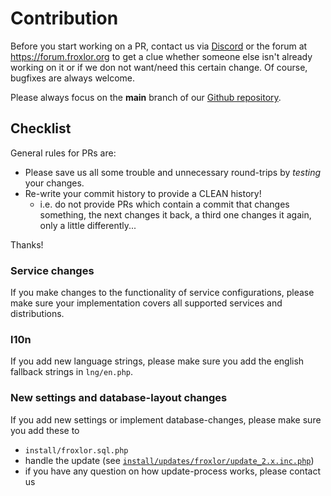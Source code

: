 # Contribution

Before you start working on a PR, contact us via [Discord](https://discord.froxlor.org) or the forum at https://forum.froxlor.org to get a clue whether someone else isn't already working on it or if we don not want/need this certain change. Of course, bugfixes are always welcome.

Please always focus on the **main** branch of our [Github repository](https://github.com/Froxlor/Froxlor).

## Checklist

General rules for PRs are:

* Please save us all some trouble and unnecessary round-trips by _testing_ your changes.
* Re-write your commit history to provide a CLEAN history!
    * i.e. do not provide PRs which contain a commit that changes something, the next changes it back, a third one changes it again, only a little differently...

Thanks!

### Service changes

If you make changes to the functionality of service configurations, please make sure your implementation covers all supported services and distributions.

### l10n

If you add new language strings, please make sure you add the english fallback strings in `lng/en.php`.

### New settings and database-layout changes

If you add new settings or implement database-changes, please make sure you add these to

* `install/froxlor.sql.php`
* handle the update (see [`install/updates/froxlor/update_2.x.inc.php`](https://github.com/Froxlor/Froxlor/blob/main/install/updates/froxlor/update_2.x.inc.php))
* if you have any question on how update-process works, please contact us